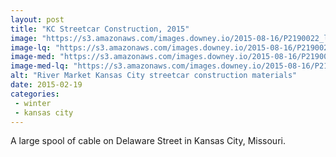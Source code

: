 ```yaml
---
layout: post
title: "KC Streetcar Construction, 2015"
image: "https://s3.amazonaws.com/images.downey.io/2015-08-16/P2190022_large.jpg"
image-lq: "https://s3.amazonaws.com/images.downey.io/2015-08-16/P2190022_large_lq.jpg"
image-med: "https://s3.amazonaws.com/images.downey.io/2015-08-16/P2190022_medium.jpg"
image-med-lq: "https://s3.amazonaws.com/images.downey.io/2015-08-16/P2190022_medium_lq.jpg"
alt: "River Market Kansas City streetcar construction materials"
date: 2015-02-19
categories:
 - winter
 - kansas city
---
```


A large spool of cable on Delaware Street in Kansas City, Missouri.
